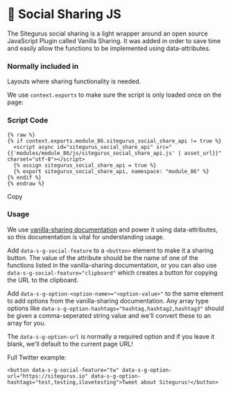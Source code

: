 # 🔹 Social Sharing JS

The Sitegurus social sharing is a light wrapper around an open source JavaScript Plugin called Vanilla Sharing. It was added in order to save time and easily allow the functions to be implemented using data-attributes.

### Normally included in <a href="#normally-included-in" id="normally-included-in"></a>

Layouts where sharing functionality is needed.

We use `context.exports` to make sure the script is only loaded once on the page:

### Script Code <a href="#script-code" id="script-code"></a>

```liquid
{% raw %}
{% if context.exports.module_86.sitegurus_social_share_api != true %}
  <script async id="sitegurus_social_share_api" src="{{'modules/module_86/js/sitegurus_social_share_api.js' | asset_url}}" charset="utf-8"></script>
  {% assign sitegurus_social_share_api = true %}
  {% export sitegurus_social_share_api, namespace: "module_86" %}
{% endif %}
{% endraw %}
```

Copy

### Usage <a href="#usage" id="usage"></a>

We use [vanilla-sharing documentation](https://www.npmjs.com/package/vanilla-sharing) and power it using data-attributes, so this documentation is vital for understanding usage.

Add `data-s-g-social-feature` to a `<button>` element to make it a sharing button. The value of the attribute should be the name of one of the functions listed in the vanilla-sharing documentation, or you can also use `data-s-g-social-feature="clipboard"` which creates a button for copying the URL to the clipboard.

Add `data-s-g-option-<option-name>="<option-value>"` to the same element to add options from the vanilla-sharing documentation. Any array type options like `data-s-g-option-hashtags="hashtag,hashtag2,hashtag3"` should be given a comma-seperated string value and we'll convert these to an array for you.

The `data-s-g-option-url` is normally a required option and if you leave it blank, we'll default to the current page URL!

Full Twitter example:

```liquid
<button data-s-g-social-feature="tw" data-s-g-option-url="https://sitegurus.io" data-s-g-option-hashtags="test,testing,ilovetesting">Tweet about Sitegurus!</button>
```
